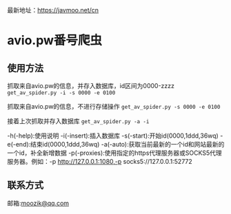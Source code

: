 最新地址：https://javmoo.net/cn

# avio.pw番号爬虫

## 使用方法
抓取来自avio.pw的信息，并存入数据库，id区间为0000-zzzz
`get_av_spider.py -i -s 0000 -e 0100`

抓取来自avio.pw的信息，不进行存储操作
`get_av_spider.py -s 0000 -e 0100`

接着上次抓取并存入数据库
`get_av_spider.py -a -i`

-h(-help):使用说明
-i(-insert):插入数据库
-s(-start):开始id(0000,1ddd,36wq)
-e(-end):结束id(0000,1ddd,36wq)
-a(-auto):获取当前最新的一个id和网站最新的一个id，补全新增数据
-p(-proxies):使用指定的https代理服务器或SOCKS5代理服务器。例如：-p http://127.0.0.1:1080,-p socks5://127.0.0.1:52772

## 联系方式
邮箱:moozik@qq.com

